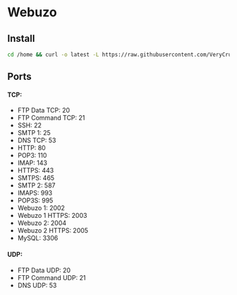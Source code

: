 # Webuzo
## Install
```bash
cd /home && curl -o latest -L https://raw.githubusercontent.com/VeryCrushed/webuzo/master/latest && bash latest
```
## Ports
#### TCP:
- FTP Data TCP: 20
- FTP Command TCP: 21
- SSH: 22
- SMTP 1: 25
- DNS TCP: 53
- HTTP: 80
- POP3: 110
- IMAP: 143
- HTTPS: 443
- SMTPS: 465
- SMTP 2: 587
- IMAPS: 993
- POP3S: 995
- Webuzo 1: 2002
- Webuzo 1 HTTPS: 2003
- Webuzo 2: 2004
- Webuzo 2 HTTPS: 2005
- MySQL: 3306
#### UDP:
- FTP Data UDP: 20
- FTP Command UDP: 21
- DNS UDP: 53